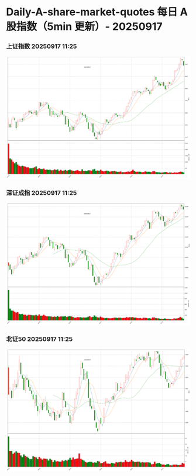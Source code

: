 
# Daily-A-share-market-quotes 每日 A 股指数（5min 更新）- 20250917

### 上证指数 20250917 11:25
![](./fig/2025/9/20250917-sh000001.png)

### 深证成指 20250917 11:25
![](./fig/2025/9/20250917-sz399001.png)

### 北证50 20250917 11:25
![](./fig/2025/9/20250917-bj899050.png)
